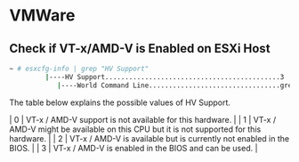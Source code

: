 # VMWare

## Check if VT-x/AMD-V is Enabled on ESXi Host

```bash
~ # esxcfg-info | grep "HV Support"
         |----HV Support............................................3
            |----World Command Line.................................grep HV Support
```

The table below explains the possible values of HV Support.

| 0 | VT-x / AMD-V support is not available for this hardware. |
| 1 | VT-x / AMD-V might be available on this CPU but it is not supported for this hardware. |
| 2 | VT-x / AMD-V is available but is currently not enabled in the BIOS. |
| 3 | VT-x / AMD-V is enabled in the BIOS and can be used. |
